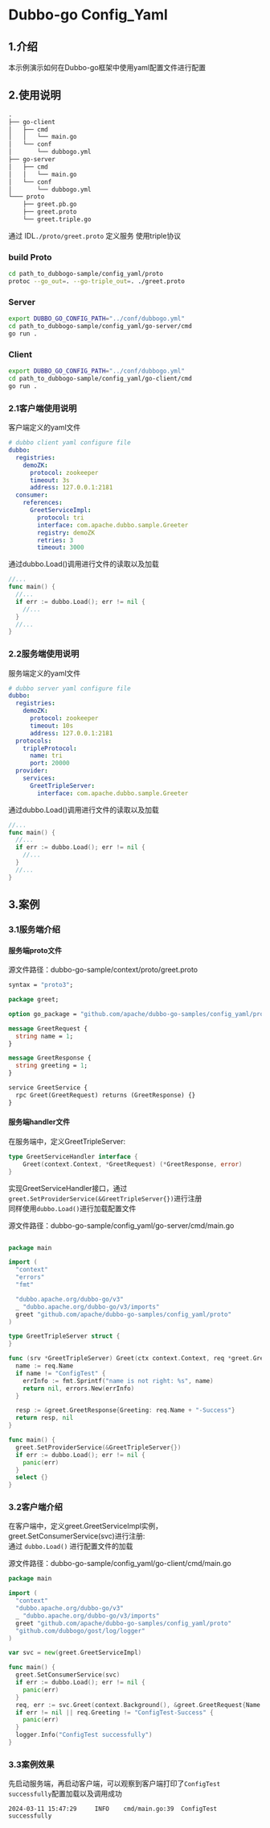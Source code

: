 # Dubbo-go Config_Yaml

## 1.介绍

本示例演示如何在Dubbo-go框架中使用yaml配置文件进行配置

## 2.使用说明

```txt
.
├── go-client
│   ├── cmd
│   │   └── main.go
│   └── conf
│       └── dubbogo.yml
├── go-server
│   ├── cmd
│   │   └── main.go
│   └── conf
│       └── dubbogo.yml
└─── proto
    ├── greet.pb.go
    ├── greet.proto
    └── greet.triple.go

```

通过 IDL`./proto/greet.proto` 定义服务 使用triple协议

### build Proto

```bash
cd path_to_dubbogo-sample/config_yaml/proto
protoc --go_out=. --go-triple_out=. ./greet.proto
```

### Server

```bash
export DUBBO_GO_CONFIG_PATH="../conf/dubbogo.yml"
cd path_to_dubbogo-sample/config_yaml/go-server/cmd
go run .
```

### Client

```bash
export DUBBO_GO_CONFIG_PATH="../conf/dubbogo.yml"
cd path_to_dubbogo-sample/config_yaml/go-client/cmd
go run .
```

### 2.1客户端使用说明

客户端定义的yaml文件

```yaml
# dubbo client yaml configure file
dubbo:
  registries:
    demoZK:
      protocol: zookeeper
      timeout: 3s
      address: 127.0.0.1:2181
  consumer:
    references:
      GreetServiceImpl:
        protocol: tri
        interface: com.apache.dubbo.sample.Greeter
        registry: demoZK
        retries: 3
        timeout: 3000
```

通过dubbo.Load()调用进行文件的读取以及加载

```go
//...
func main() {
  //...
  if err := dubbo.Load(); err != nil {
    //...
  }
  //...
}
```

### 2.2服务端使用说明

服务端定义的yaml文件

```yaml
# dubbo server yaml configure file
dubbo:
  registries:
    demoZK:
      protocol: zookeeper
      timeout: 10s
      address: 127.0.0.1:2181
  protocols:
    tripleProtocol:
      name: tri
      port: 20000
  provider:
    services:
      GreetTripleServer:
        interface: com.apache.dubbo.sample.Greeter
```

通过dubbo.Load()调用进行文件的读取以及加载

```go
//...
func main() {
  //...
  if err := dubbo.Load(); err != nil {
    //...
  }
  //...
}

```

## 3.案例

### 3.1服务端介绍

#### 服务端proto文件

源文件路径：dubbo-go-sample/context/proto/greet.proto

```protobuf
syntax = "proto3";

package greet;

option go_package = "github.com/apache/dubbo-go-samples/config_yaml/proto;greet";

message GreetRequest {
  string name = 1;
}

message GreetResponse {
  string greeting = 1;
}

service GreetService {
  rpc Greet(GreetRequest) returns (GreetResponse) {}
}
```

#### 服务端handler文件

在服务端中，定义GreetTripleServer:

```go
type GreetServiceHandler interface {
    Greet(context.Context, *GreetRequest) (*GreetResponse, error)
}
```

实现GreetServiceHandler接口，通过`greet.SetProviderService(&GreetTripleServer{})`进行注册  
同样使用`dubbo.Load()`进行加载配置文件

源文件路径：dubbo-go-sample/config_yaml/go-server/cmd/main.go

```go

package main

import (
  "context"
  "errors"
  "fmt"

  "dubbo.apache.org/dubbo-go/v3"
  _ "dubbo.apache.org/dubbo-go/v3/imports"
  greet "github.com/apache/dubbo-go-samples/config_yaml/proto"
)

type GreetTripleServer struct {
}

func (srv *GreetTripleServer) Greet(ctx context.Context, req *greet.GreetRequest) (*greet.GreetResponse, error) {
  name := req.Name
  if name != "ConfigTest" {
    errInfo := fmt.Sprintf("name is not right: %s", name)
    return nil, errors.New(errInfo)
  }

  resp := &greet.GreetResponse{Greeting: req.Name + "-Success"}
  return resp, nil
}

func main() {
  greet.SetProviderService(&GreetTripleServer{})
  if err := dubbo.Load(); err != nil {
    panic(err)
  }
  select {}
}
```

### 3.2客户端介绍

在客户端中，定义greet.GreetServiceImpl实例，greet.SetConsumerService(svc)进行注册:  
通过 `dubbo.Load()` 进行配置文件的加载

源文件路径：dubbo-go-sample/config_yaml/go-client/cmd/main.go

```go
package main

import (
  "context"
  "dubbo.apache.org/dubbo-go/v3"
  _ "dubbo.apache.org/dubbo-go/v3/imports"
  greet "github.com/apache/dubbo-go-samples/config_yaml/proto"
  "github.com/dubbogo/gost/log/logger"
)

var svc = new(greet.GreetServiceImpl)

func main() {
  greet.SetConsumerService(svc)
  if err := dubbo.Load(); err != nil {
    panic(err)
  }
  req, err := svc.Greet(context.Background(), &greet.GreetRequest{Name: "ConfigTest"})
  if err != nil || req.Greeting != "ConfigTest-Success" {
    panic(err)
  }
  logger.Info("ConfigTest successfully")
}

```

### 3.3案例效果

先启动服务端，再启动客户端，可以观察到客户端打印了`ConfigTest successfully`配置加载以及调用成功

```log
2024-03-11 15:47:29     INFO    cmd/main.go:39  ConfigTest successfully
```
